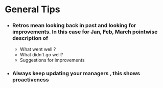 # General Tips
* ### Retros mean looking back in past and looking for improvements. In this case for Jan, Feb, March pointwise description of
    * What went well ?
    * What didn't go well?
    * Suggestions for improvements
* ### Always keep updating your managers , this shows proactiveness
